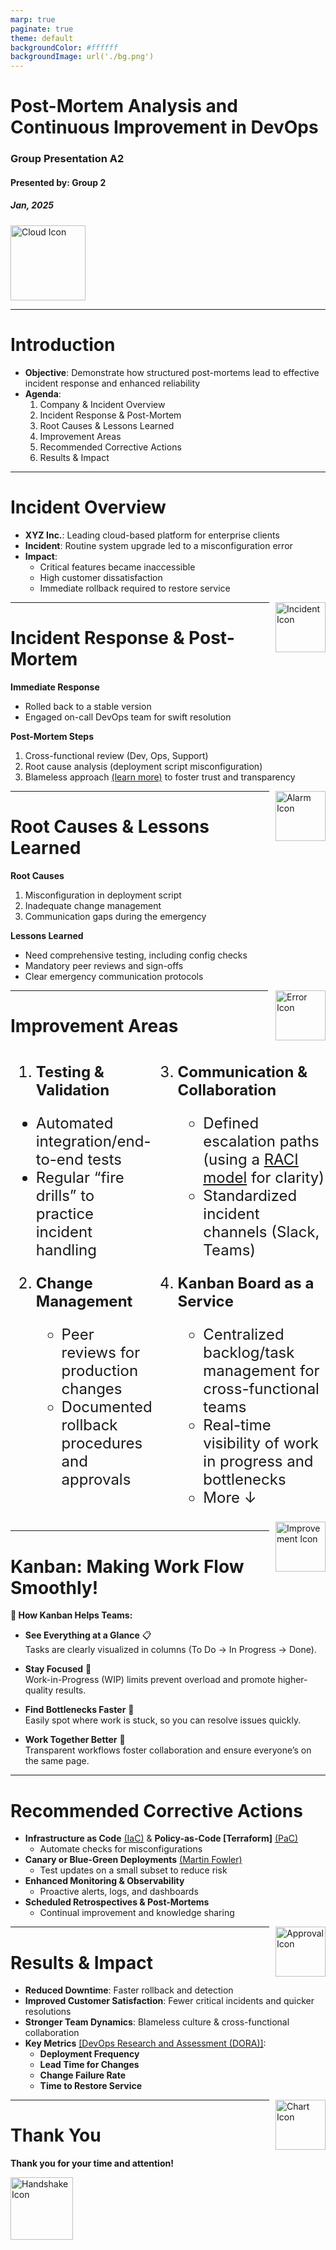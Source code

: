 ```yaml
---
marp: true
paginate: true
theme: default
backgroundColor: #ffffff
backgroundImage: url('./bg.png')
---
```


<!-- Cover Page -->

# Post-Mortem Analysis and Continuous Improvement in DevOps

### Group Presentation A2

#### Presented by: Group 2

##### Jan, 2025

 <!-- - [Link to Econestoga](https://conestoga.desire2learn.com/d2l/home/1345607) -->

<img src="https://img.icons8.com/?size=100&id=cM5Dj9gp1RPC&format=png&color=000000" width="120" alt="Cloud Icon" />

---

# Introduction

- **Objective**: Demonstrate how structured post-mortems lead to effective incident response and enhanced reliability
- **Agenda**:
  1. Company & Incident Overview
  2. Incident Response & Post-Mortem
  3. Root Causes & Lessons Learned
  4. Improvement Areas
  5. Recommended Corrective Actions
  6. Results & Impact

---

# Incident Overview

- **XYZ Inc.**: Leading cloud-based platform for enterprise clients
- **Incident**: Routine system upgrade led to a misconfiguration error
- **Impact**:
  - Critical features became inaccessible
  - High customer dissatisfaction
  - Immediate rollback required to restore service

<img src="https://img.icons8.com/?size=100&id=GKxp4Ns6HxNk&format=png&color=000000" width="80" alt="Incident Icon" style="float:right; margin-left:10px;" />

---

# Incident Response & Post-Mortem

**Immediate Response**

- Rolled back to a stable version
- Engaged on-call DevOps team for swift resolution

**Post-Mortem Steps**

1. Cross-functional review (Dev, Ops, Support)
2. Root cause analysis (deployment script misconfiguration)
3. Blameless approach [(learn more)](https://landing.google.com/sre/sre-book/chapters/postmortem-culture/) to foster trust and transparency

<img src="https://img.icons8.com/color/96/000000/fire-alarm.png" width="80" alt="Alarm Icon" style="float:right; margin-left:10px;" />

---

# Root Causes & Lessons Learned

**Root Causes**

1. Misconfiguration in deployment script
2. Inadequate change management
3. Communication gaps during the emergency

**Lessons Learned**

- Need comprehensive testing, including config checks
- Mandatory peer reviews and sign-offs
- Clear emergency communication protocols

<img src="https://img.icons8.com/fluency/96/000000/error.png" width="80" alt="Error Icon" style="float:right; margin-left:12px;" />

---

# Improvement Areas

<style>
.slide-content {
  font-size: 24px;
  display: flex
}
</style>

<div class="slide-content">
<div>

1. **Testing & Validation**

- Automated integration/end-to-end tests
- Regular “fire drills” to practice incident handling

2. **Change Management**

   - Peer reviews for production changes
   - Documented rollback procedures and approvals
   </div>

<div>

3. **Communication & Collaboration**

   - Defined escalation paths (using a [RACI model](https://en.wikipedia.org/wiki/Responsibility_assignment_matrix) for clarity)
   - Standardized incident channels (Slack, Teams)

4. **Kanban Board as a Service**

   - Centralized backlog/task management for cross-functional teams
   - Real-time visibility of work in progress and bottlenecks
   - More ↓

   </div>
   </div>

   <img src="https://img.icons8.com/color/96/000000/improvement.png" width="80" alt="Improvement Icon" style="float:right; margin-left:10px;" />

---

# Kanban: Making Work Flow Smoothly!

**🎯 How Kanban Helps Teams:**

- **See Everything at a Glance** 📋  
  Tasks are clearly visualized in columns (To Do → In Progress → Done).

- **Stay Focused** 🎯  
  Work-in-Progress (WIP) limits prevent overload and promote higher-quality results.

- **Find Bottlenecks Faster** 🚦  
  Easily spot where work is stuck, so you can resolve issues quickly.

- **Work Together Better** 🤝  
  Transparent workflows foster collaboration and ensure everyone’s on the same page.

---

# Recommended Corrective Actions

- **Infrastructure as Code** [(IaC)](https://docs.aws.amazon.com/whitepapers/latest/introduction-devops-aws/infrastructure-as-code.html) & **Policy-as-Code [Terraform]** [(PaC)](https://www.terraform.io/use-cases/enforce-policy-as-code)
  - Automate checks for misconfigurations
- **Canary or Blue-Green Deployments** [(Martin Fowler)](https://martinfowler.com/bliki/BlueGreenDeployment.html)
  - Test updates on a small subset to reduce risk
- **Enhanced Monitoring & Observability**
  - Proactive alerts, logs, and dashboards
- **Scheduled Retrospectives & Post-Mortems**
  - Continual improvement and knowledge sharing

<img src="https://img.icons8.com/color/96/000000/approval.png" width="80" alt="Approval Icon" style="float:right; margin-left:10px;" />

---

# Results & Impact

- **Reduced Downtime**: Faster rollback and detection
- **Improved Customer Satisfaction**: Fewer critical incidents and quicker resolutions
- **Stronger Team Dynamics**: Blameless culture & cross-functional collaboration
- **Key Metrics** [[DevOps Research and Assessment (DORA)]](https://cloud.google.com/blog/products/devops-sre/using-the-four-keys-to-measure-your-devops-performance):
  - **Deployment Frequency**
  - **Lead Time for Changes**
  - **Change Failure Rate**
  - **Time to Restore Service**

<img src="https://img.icons8.com/fluency/96/000000/combo-chart.png" width="80" alt="Chart Icon" style="float:right; margin-left:10px;" />

---

# Thank You

**Thank you for your time and attention!**

<img src="https://img.icons8.com/color/96/000000/handshake.png" width="100" alt="Handshake Icon" />
